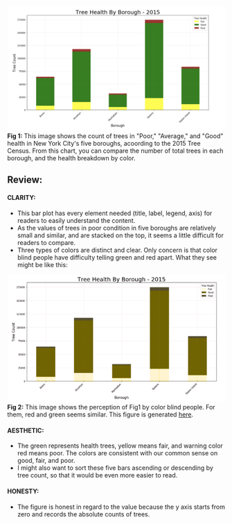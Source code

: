 ![Alt text](figure/tree_health.png)
**Fig 1:** This image shows the count of trees in "Poor," "Average," and "Good" health in New York City's five boroughs, acoording to the 2015 Tree Census. From this chart, you can compare the number of total trees in each borough, and the health breakdown by color.

## Review:

#### CLARITY:
* This bar plot has every element needed (title, label, legend, axis) for readers to easily understand the content.
* As the values of trees in poor condition in five boroughs are relatively small and similar, and are stacked on the top, it seems a little difficult for readers to compare.
* Three types of colors are distinct and clear. Only concern is that color blind people have difficulty telling green and red apart. What they see might be like this:

![Alt text](figure/colorblind.png)
**Fig 2:** This image shows the perception of Fig1 by color blind people. For them, red and green seems similar. This figure is generated [here]('http://www.color-blindness.com/coblis-color-blindness-simulator/').

#### AESTHETIC:
* The green represents health trees, yellow means fair, and warning color red means poor. The colors are consistent with our common sense on good, fair, and poor.
* I might also want to sort these five bars ascending or descending by tree count, so that it would be even more easier to read.

#### HONESTY:
* The figure is honest in regard to the value because the y axis starts from zero and records the absolute counts of trees.
